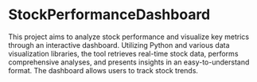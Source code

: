 # StockPerformanceDashboard
This project aims to analyze stock performance and visualize key metrics through an interactive dashboard. Utilizing Python and various data visualization libraries, the tool retrieves real-time stock data, performs comprehensive analyses, and presents insights in an easy-to-understand format. The dashboard allows users to track stock trends.

